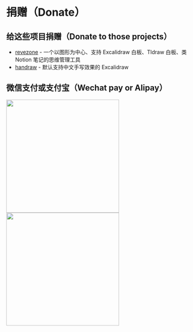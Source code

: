 # 捐赠（Donate）
## 给这些项目捐赠（Donate to those projects）
* [revezone](https://revezone.com) - 一个以图形为中心、支持 Excalidraw 白板、Tldraw 白板、类 Notion 笔记的思维管理工具
* [handraw](https://handraw.top) - 默认支持中文手写效果的 Excalidraw

## 微信支付或支付宝（Wechat pay or Alipay）
<img src="https://github.com/korbinzhao/donate/assets/5051627/23fd9b4c-2eba-4945-a7a4-52829cc6f1c5" width="300" height="300" />
<img src="https://github.com/korbinzhao/donate/assets/5051627/4e1f252a-5482-45fb-9ba0-3c33d40a25d4" width="300" height="300" />




  

